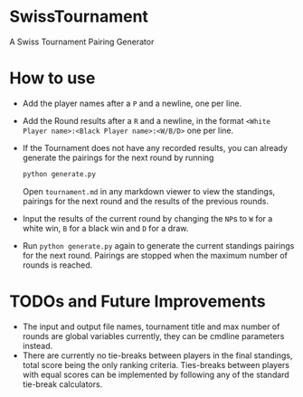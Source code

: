 # SwissTournament
A Swiss Tournament Pairing Generator

# How to use
- Add the player names after a `P` and a newline, one per line.
- Add the Round results after a `R` and a newline, in the format `<White Player name>:<Black Player name>:<W/B/D>` one per line.
- If the Tournament does not have any recorded results, you can already generate the pairings for the next round by running
  
  ```python
  python generate.py
  ```
  Open `tournament.md` in any markdown viewer to view the standings, pairings for the next round and the results of the previous rounds.
- Input the results of the current round by changing the `NP`s to `W` for a white win, `B` for a black win and `D` for a draw. 
- Run `python generate.py` again to generate the current standings pairings for the next round. Pairings are stopped when the maximum number of rounds is reached.
  
# TODOs and Future Improvements
  - The input and output file names, tournament title and max number of rounds are global variables currently, they can be cmdline parameters instead.
  - There are currently no tie-breaks between players in the final standings, total score being the only ranking criteria. Ties-breaks between players with equal scores can be implemented by following any of the standard tie-break calculators.

